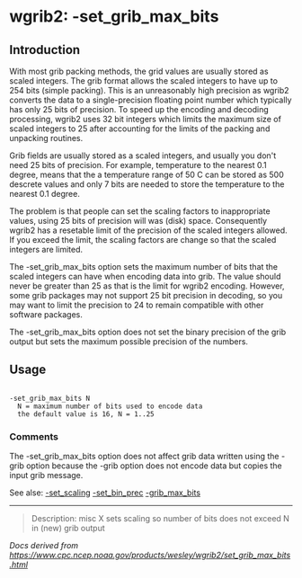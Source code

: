 # wgrib2: -set_grib_max_bits

## Introduction

With most grib packing methods, the grid values are
usually stored as scaled integers. The grib format allows
the scaled integers to have up to 254 bits (simple packing).
This is an unreasonably high precision as wgrib2 converts
the data to a single-precision floating point number which
typically has only 25 bits of precision. To speed up
the encoding and decoding processing, wgrib2 uses 32 bit
integers which limits the maximum size of scaled integers
to 25 after accounting for the limits of the packing and
unpacking routines.

Grib fields are usually stored as a scaled integers,
and usually you don't need 25 bits of precision. For
example, temperature to the nearest 0.1 degree, means
that the a temperature range of 50 C can be stored as
500 descrete values and only 7 bits are needed to store
the temperature to the nearest 0.1 degree.

The problem is that people can set the scaling factors
to inappropriate values, using 25 bits of precision will
was (disk) space. Consequently wgrib2 has a resetable limit
of the precision of the scaled integers allowed. If you
exceed the limit, the scaling factors are change so
that the scaled integers are limited.

The -set_grib_max_bits option sets the maximum
number of bits that the scaled integers can have when
encoding data into grib. The value
should never be greater than 25 as that is the limit for wgrib2 encoding.
However, some grib packages may not support 25 bit precision in decoding,
so you may want to limit the precision to 24 to remain compatible with
other software packages.

The -set_grib_max_bits option does not set the
binary precision of the grib output but sets the maximum possible precision
of the numbers.

## Usage

```

-set_grib_max_bits N
  N = maximum number of bits used to encode data
  the default value is 16, N = 1..25

```

### Comments

The -set_grib_max_bits option does not affect
grib data written using the -grib option because the
-grib option does not encode data but copies
the input grib message.

See alse:
[-set_scaling](set_scaling.md)
[-set_bin_prec](set_bin_prec.md)
[-grib_max_bits](grib_max_bits.md)

---

> Description: misc X sets scaling so number of bits does not exceed N in (new) grib output

_Docs derived from <https://www.cpc.ncep.noaa.gov/products/wesley/wgrib2/set_grib_max_bits.html>_
